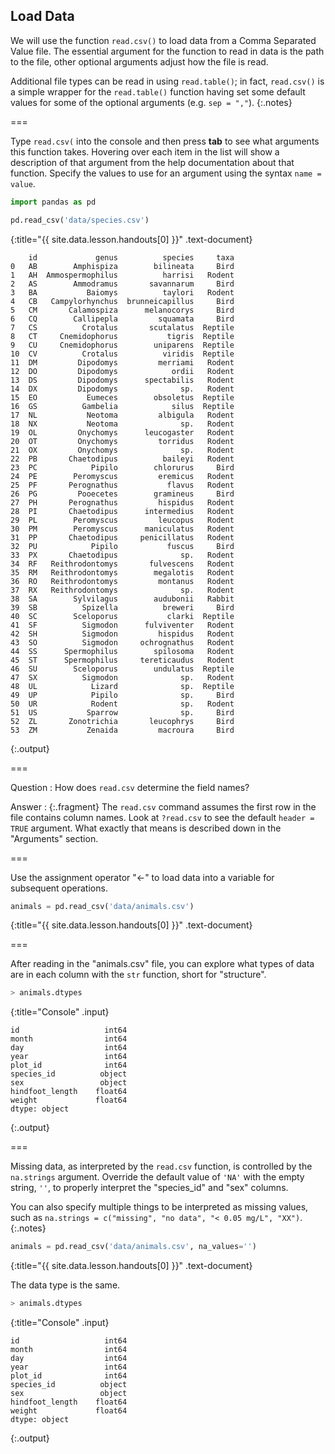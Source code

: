 ---
---

## Load Data

We will use the function `read.csv()` to load data from a Comma Separated Value
file. The essential argument for the function to read in data is the path to the
file, other optional arguments adjust how the file is read.

Additional file types can be read in using `read.table()`; in fact, `read.csv()`
is a simple wrapper for the `read.table()` function having set some default
values for some of the optional arguments (e.g. `sep = ","`).
{:.notes}

===

Type `read.csv(` into the console and then press **tab** to see what arguments
this function takes. Hovering over each item in the list will show a description
of that argument from the help documentation about that function. Specify the
values to use for an argument using the syntax `name = value`.



~~~python
import pandas as pd

pd.read_csv('data/species.csv')
~~~
{:title="{{ site.data.lesson.handouts[0] }}" .text-document}


~~~
    id             genus          species     taxa
0   AB        Amphispiza        bilineata     Bird
1   AH  Ammospermophilus          harrisi   Rodent
2   AS        Ammodramus       savannarum     Bird
3   BA           Baiomys          taylori   Rodent
4   CB   Campylorhynchus  brunneicapillus     Bird
5   CM       Calamospiza      melanocorys     Bird
6   CQ        Callipepla         squamata     Bird
7   CS          Crotalus       scutalatus  Reptile
8   CT     Cnemidophorus           tigris  Reptile
9   CU     Cnemidophorus        uniparens  Reptile
10  CV          Crotalus          viridis  Reptile
11  DM         Dipodomys         merriami   Rodent
12  DO         Dipodomys            ordii   Rodent
13  DS         Dipodomys      spectabilis   Rodent
14  DX         Dipodomys              sp.   Rodent
15  EO           Eumeces        obsoletus  Reptile
16  GS          Gambelia            silus  Reptile
17  NL           Neotoma         albigula   Rodent
18  NX           Neotoma              sp.   Rodent
19  OL         Onychomys      leucogaster   Rodent
20  OT         Onychomys         torridus   Rodent
21  OX         Onychomys              sp.   Rodent
22  PB       Chaetodipus          baileyi   Rodent
23  PC            Pipilo        chlorurus     Bird
24  PE        Peromyscus         eremicus   Rodent
25  PF       Perognathus           flavus   Rodent
26  PG         Pooecetes        gramineus     Bird
27  PH       Perognathus         hispidus   Rodent
28  PI       Chaetodipus      intermedius   Rodent
29  PL        Peromyscus         leucopus   Rodent
30  PM        Peromyscus      maniculatus   Rodent
31  PP       Chaetodipus     penicillatus   Rodent
32  PU            Pipilo           fuscus     Bird
33  PX       Chaetodipus              sp.   Rodent
34  RF   Reithrodontomys       fulvescens   Rodent
35  RM   Reithrodontomys        megalotis   Rodent
36  RO   Reithrodontomys         montanus   Rodent
37  RX   Reithrodontomys              sp.   Rodent
38  SA        Sylvilagus        audubonii   Rabbit
39  SB          Spizella          breweri     Bird
40  SC        Sceloporus           clarki  Reptile
41  SF          Sigmodon      fulviventer   Rodent
42  SH          Sigmodon         hispidus   Rodent
43  SO          Sigmodon     ochrognathus   Rodent
44  SS      Spermophilus        spilosoma   Rodent
45  ST      Spermophilus     tereticaudus   Rodent
46  SU        Sceloporus        undulatus  Reptile
47  SX          Sigmodon              sp.   Rodent
48  UL            Lizard              sp.  Reptile
49  UP            Pipilo              sp.     Bird
50  UR            Rodent              sp.   Rodent
51  US           Sparrow              sp.     Bird
52  ZL       Zonotrichia       leucophrys     Bird
53  ZM           Zenaida         macroura     Bird
~~~
{:.output}


===

Question
: How does `read.csv` determine the field names?

Answer
: {:.fragment} The `read.csv` command assumes the first row in the file contains
column names. Look at `?read.csv` to see the default `header = TRUE` argument.
What exactly that means is described down in the "Arguments" section.

===

Use the assignment operator "<-" to load data into a variable for
subsequent operations.



~~~python
animals = pd.read_csv('data/animals.csv')
~~~
{:title="{{ site.data.lesson.handouts[0] }}" .text-document}


===

After reading in the "animals.csv" file, you can explore what types of data are
in each column with the `str` function, short for "structure".



~~~python
> animals.dtypes
~~~
{:title="Console" .input}


~~~
id                   int64
month                int64
day                  int64
year                 int64
plot_id              int64
species_id          object
sex                 object
hindfoot_length    float64
weight             float64
dtype: object
~~~
{:.output}


===

Missing data, as interpreted by the `read.csv` function, is controlled by the
`na.strings` argument. Override the default value of `'NA'` with the empty
string, `''`, to properly interpret the "species_id" and "sex" columns.

You can also specify multiple things to be interpreted as missing values, such
as `na.strings = c("missing", "no data", "< 0.05 mg/L", "XX")`.
{:.notes}



~~~python
animals = pd.read_csv('data/animals.csv', na_values='')
~~~
{:title="{{ site.data.lesson.handouts[0] }}" .text-document}


The data type is the same.



~~~python
> animals.dtypes
~~~
{:title="Console" .input}


~~~
id                   int64
month                int64
day                  int64
year                 int64
plot_id              int64
species_id          object
sex                 object
hindfoot_length    float64
weight             float64
dtype: object
~~~
{:.output}

